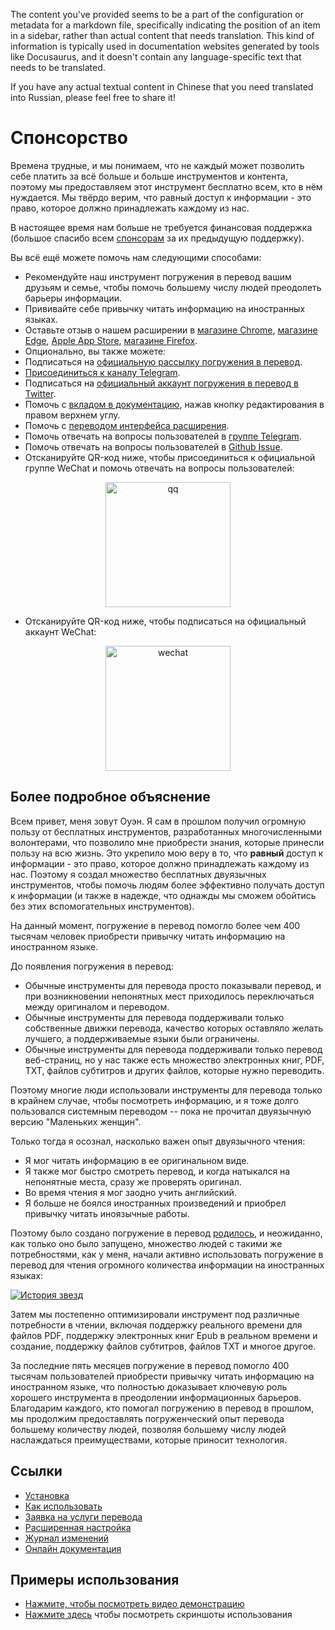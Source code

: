 The content you've provided seems to be a part of the configuration or metadata for a markdown file, specifically indicating the position of an item in a sidebar, rather than actual content that needs translation. This kind of information is typically used in documentation websites generated by tools like Docusaurus, and it doesn't contain any language-specific text that needs to be translated.

If you have any actual textual content in Chinese that you need translated into Russian, please feel free to share it!

# Спонсорство

Времена трудные, и мы понимаем, что не каждый может позволить себе платить за всё больше и больше инструментов и контента, поэтому мы предоставляем этот инструмент бесплатно всем, кто в нём нуждается. Мы твёрдо верим, что равный доступ к информации - это право, которое должно принадлежать каждому из нас.

В настоящее время нам больше не требуется финансовая поддержка (большое спасибо всем [спонсорам](/docs/thanks) за их предыдущую поддержку).

Вы всё ещё можете помочь нам следующими способами:

- Рекомендуйте наш инструмент погружения в перевод вашим друзьям и семье, чтобы помочь большему числу людей преодолеть барьеры информации.
- Прививайте себе привычку читать информацию на иностранных языках.
- Оставьте отзыв о нашем расширении в [магазине Chrome](https://chrome.google.com/webstore/detail/immersive-translate/bpoadfkcbjbfhfodiogcnhhhpibjhbnh), [магазине Edge](https://microsoftedge.microsoft.com/addons/detail/%D0%BF%D0%BE%D0%B3%D1%80%D1%83%D0%B6%D0%B5%D0%BD%D0%B8%D0%B5-%D0%B2-%D0%BF%D0%B5%D1%80%D0%B5%D0%B2%D0%BE%D0%B4/amkbmndfnliijdhojkpoglbnaaahippg?form=MT001Y&hl=zh-CN&gl=CN), [Apple App Store](https://apps.apple.com/cn/app/%D0%BF%D0%BE%D0%B3%D1%80%D1%83%D0%B6%D0%B5%D0%BD%D0%B8%D0%B5-%D0%B2-%D0%BF%D0%B5%D1%80%D0%B5%D0%B2%D0%BE%D0%B4/id6447957425), [магазине Firefox](https://addons.mozilla.org/zh-CN/firefox/addon/immersive-translate/).
- Опционально, вы также можете:
- Подписаться на [официальную рассылку погружения в перевод](https://immersivetranslate.substack.com/).
- [Присоединиться к каналу Telegram](https://t.me/immersivetranslate).
- Подписаться на [официальный аккаунт погружения в перевод в Twitter](https://twitter.com/immersivetran).
- Помочь с [вкладом в документацию](https://immersivetranslate.com/), нажав кнопку редактирования в правом верхнем углу.
- Помочь с [переводом интерфейса расширения](https://crowdin.com/project/immersive-translate).
- Помочь отвечать на вопросы пользователей в [группе Telegram](https://t.me/+rq848Z09nehlOTgx).
- Помочь отвечать на вопросы пользователей в [Github Issue](https://github.com/immersive-translate/immersive-translate/issues).
- Отсканируйте QR-код ниже, чтобы присоединиться к официальной группе WeChat и помочь отвечать на вопросы пользователей:

<div align="center">
<img src="https://s.immersivetranslate.com/static/official-static/assets/wechat-contact3.jpg" width="200" alt="qq"/>
</div>

- Отсканируйте QR-код ниже, чтобы подписаться на официальный аккаунт WeChat:

<div align="center">
<img src="https://s.immersivetranslate.com/static/official-static/assets/wechat-qrcode.jpg" width="200" alt="wechat"/>
</div>

## Более подробное объяснение

Всем привет, меня зовут Оуэн. Я сам в прошлом получил огромную пользу от бесплатных инструментов, разработанных многочисленными волонтерами, что позволило мне приобрести знания, которые принесли пользу на всю жизнь. Это укрепило мою веру в то, что **равный** доступ к информации - это право, которое должно принадлежать каждому из нас. Поэтому я создал множество бесплатных двуязычных инструментов, чтобы помочь людям более эффективно получать доступ к информации (и также в надежде, что однажды мы сможем обойтись без этих вспомогательных инструментов).

На данный момент, погружение в перевод помогло более чем 400 тысячам человек приобрести привычку читать информацию на иностранном языке.

До появления погружения в перевод:

- Обычные инструменты для перевода просто показывали перевод, и при возникновении непонятных мест приходилось переключаться между оригиналом и переводом.
- Обычные инструменты для перевода поддерживали только собственные движки перевода, качество которых оставляло желать лучшего, а поддерживаемые языки были ограничены.
- Обычные инструменты для перевода поддерживали только перевод веб-страниц, но у нас также есть множество электронных книг, PDF, TXT, файлов субтитров и других файлов, которые нужно переводить.

Поэтому многие люди использовали инструменты для перевода только в крайнем случае, чтобы посмотреть информацию, и я тоже долго пользовался системным переводом -- пока не прочитал двуязычную версию "Маленьких женщин".

Только тогда я осознал, насколько важен опыт двуязычного чтения:

- Я мог читать информацию в ее оригинальном виде.
- Я также мог быстро смотреть перевод, и когда натыкался на непонятные места, сразу же проверять оригинал.
- Во время чтения я мог заодно учить английский.
- Я больше не боялся иностранных произведений и приобрел привычку читать иноязычные работы.

Поэтому было создано погружение в перевод [родилось](https://twitter.com/OwenYoungZh/status/1588792579596111872), и неожиданно, как только оно было запущено, множество людей с такими же потребностями, как у меня, начали активно использовать погружение в перевод для чтения огромного количества информации на иностранных языках:

[![История звезд](https://api.star-history.com/svg?repos=immersive-translate/immersive-translate&type=Date)](https://star-history.com/#immersive-translate/immersive-translate&Date)

Затем мы постепенно оптимизировали инструмент под различные потребности в чтении, включая поддержку реального времени для файлов PDF, поддержку электронных книг Epub в реальном времени и создание, поддержку файлов субтитров, файлов TXT и многое другое.

За последние пять месяцев погружение в перевод помогло 400 тысячам пользователей приобрести привычку читать информацию на иностранном языке, что полностью доказывает ключевую роль хорошего инструмента в преодолении информационных барьеров. Благодарим каждого, кто помогал погружению в перевод в прошлом, мы продолжим предоставлять погруженческий опыт перевода большему количеству людей, позволяя большему числу людей наслаждаться преимуществами, которые приносит технология.

## Ссылки

- [Установка](/docs/installation)
- [Как использовать](/docs/usage)
- [Заявка на услуги перевода](/docs/services)
- [Расширенная настройка](/docs/advanced)
- [Журнал изменений](/docs/CHANGELOG)
- [Онлайн документация](/docs/installation)

## Примеры использования

- [Нажмите, чтобы посмотреть видео демонстрацию](https://www.youtube.com/watch?v=sQevumpUprc)
- [Нажмите здесь](/docs/usecase) чтобы посмотреть скриншоты использования